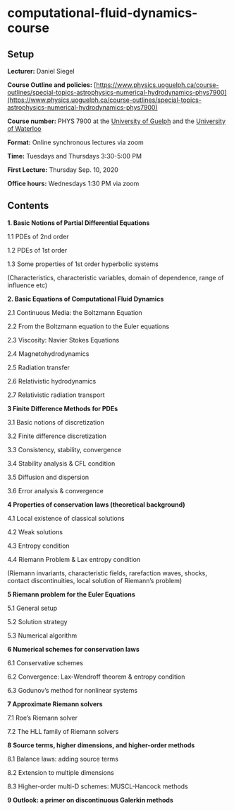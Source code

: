 # computational-fluid-dynamics-course


## Setup

**Lecturer:** Daniel Siegel

**Course Outline and policies:** [https://www.physics.uoguelph.ca/course-outlines/special-topics-astrophysics-numerical-hydrodynamics-phys7900](https://www.physics.uoguelph.ca/course-outlines/special-topics-astrophysics-numerical-hydrodynamics-phys7900)

**Course number:** PHYS 7900 at the [University of Guelph](https://www.physics.uoguelph.ca) and the [University of Waterloo](https://uwaterloo.ca/physics-astronomy/)

**Format:** Online synchronous lectures via zoom

**Time:** Tuesdays and Thursdays 3:30-5:00 PM

**First Lecture:** Thursday Sep. 10, 2020

**Office hours:** Wednesdays 1:30 PM via zoom


## Contents

**1. Basic Notions of Partial Differential Equations**

1.1 PDEs of 2nd order

1.2 PDEs of 1st order

1.3 Some properties of 1st order hyperbolic systems

(Characteristics, characteristic variables, domain of dependence, range of influence etc)


**2. Basic Equations of Computational Fluid Dynamics**

2.1 Continuous Media: the Boltzmann Equation

2.2 From the Boltzmann equation to the Euler equations

2.3 Viscosity: Navier Stokes Equations

2.4 Magnetohydrodynamics

2.5 Radiation transfer

2.6 Relativistic hydrodynamics

2.7 Relativistic radiation transport


**3 Finite Difference Methods for PDEs**

3.1 Basic notions of discretization

3.2 Finite difference discretization

3.3 Consistency, stability, convergence

3.4 Stability analysis & CFL condition

3.5 Diffusion and dispersion

3.6 Error analysis & convergence

**4 Properties of conservation laws (theoretical background)**

4.1 Local existence of classical solutions

4.2 Weak solutions

4.3 Entropy condition

4.4 Riemann Problem & Lax entropy condition

(Riemann invariants, characteristic fields, rarefaction waves, shocks, contact discontinuities, local solution of Riemann’s problem)


**5 Riemann problem for the Euler Equations**

5.1 General setup

5.2 Solution strategy

5.3 Numerical algorithm


**6 Numerical schemes for conservation laws**

6.1 Conservative schemes

6.2 Convergence: Lax-Wendroff theorem & entropy condition

6.3 Godunov’s method for nonlinear systems


**7 Approximate Riemann solvers**

7.1 Roe’s Riemann solver

7.2 The HLL family of Riemann solvers


**8 Source terms, higher dimensions, and higher-order methods**

8.1 Balance laws: adding source terms

8.2 Extension to multiple dimensions

8.3 Higher-order multi-D schemes: MUSCL-Hancock methods


**9 Outlook: a primer on discontinuous Galerkin methods**
